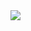 <img align="center" src="https://github-readme-stats.vercel.app/api/<CARD_TYPE>/?username=<AnnepuHyndhavi>&theme=<THEME_NAME>" />
